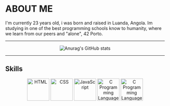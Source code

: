 # ABOUT ME 
<p>I'm currently 23 years old, i was born and raised in Luanda, Angola.
Im studying in one of the best programming schools know to humanity, where we learn from our peers and "alone", 42 Porto. </p>

___

<div align="center">

![Anurag's GitHub stats](https://github-readme-stats.vercel.app/api?username=braasantos&show_icons=true&theme=dracula)
</div>

___

## Skills 

<div align=center>
	<img src="https://i.imgur.com/wgik4Wp.png" height="70px" widht="70px" alt="HTML">
	<img src="https://i.imgur.com/IycOl6h.png" height="70px" widht="70px" alt="CSS">
	<img src="https://i.imgur.com/eJU75IJ.png" height="70px" widht="70px" alt="JavaScript">
	<a href="https://en.wikipedia.org/wiki/The_C_Programming_Language"><img src="https://i.imgur.com/2tkmLF2.png" height="70px" widht="70px" alt="C Programming Language"></a>
  <img src="https://skillicons.dev/icons?i=git,github,bash,linux,vim,vscode" height="70px" widht="70px" alt="C Programming Language"/>
</div>
